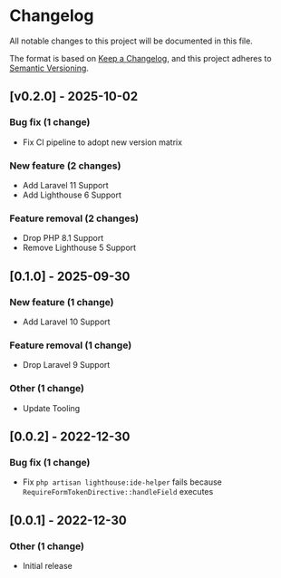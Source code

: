 # Changelog

All notable changes to this project will be documented in this file.

The format is based on [Keep a Changelog](https://keepachangelog.com/), and this project adheres to [Semantic Versioning](https://semver.org/spec/v2.0.0.html).

<!-- CHANGELOGGER -->

## [v0.2.0] - 2025-10-02

### Bug fix (1 change)

- Fix CI pipeline to adopt new version matrix

### New feature (2 changes)

- Add Laravel 11 Support
- Add Lighthouse 6 Support

### Feature removal (2 changes)

- Drop PHP 8.1 Support
- Remove Lighthouse 5 Support


## [0.1.0] - 2025-09-30

### New feature (1 change)

- Add Laravel 10 Support

### Feature removal (1 change)

- Drop Laravel 9 Support

### Other (1 change)

- Update Tooling


## [0.0.2] - 2022-12-30

### Bug fix (1 change)

- Fix `php artisan lighthouse:ide-helper` fails because `RequireFormTokenDirective::handleField` executes


## [0.0.1] - 2022-12-30

### Other (1 change)

- Initial release
